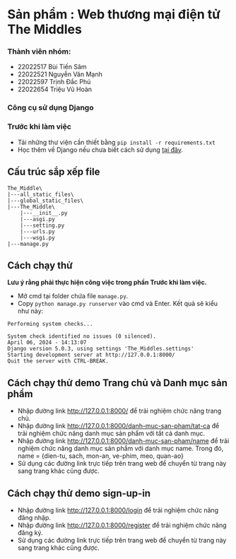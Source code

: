 # Sản phẩm : Web thương mại điện tử The Middles

### Thành viên nhóm:
- 22022517 Bùi Tiến Sâm
- 22022521 Nguyễn Văn Mạnh
- 22022597 Trịnh Đắc Phú
- 22022654 Triệu Vũ Hoàn

### Công cụ sử dụng Django

### Trước khi làm việc
- Tải những thư viện cần thiết bằng `pip install -r requirements.txt`
- Học thêm về Django nếu chưa biết cách sử dụng [tại đây](https://www.w3schools.com/django/index.php).

## Cấu trúc sắp xếp file
```
The_Middle\
|---all_static_files\
|---global_static_files\
|---The_Middle\
    |---__init__.py
    |---asgi.py
    |---setting.py
    |---urls.py
    |---wsgi.py
|---manage.py
```

## Cách chạy thử
**Lưu ý rằng phải thực hiện công việc trong phần Trước khi làm việc.**
- Mở cmd tại folder chứa file `manage.py`.
- Copy `python manage.py runserver` vào cmd và Enter.
  Kết quả sẽ kiểu như này:
```
Performing system checks...

System check identified no issues (0 silenced).
April 06, 2024 - 14:13:07
Django version 5.0.3, using settings 'The_Middles.settings'
Starting development server at http://127.0.0.1:8000/
Quit the server with CTRL-BREAK.
```

## Cách chạy thử demo Trang chủ và Danh mục sản phẩm
  + Nhập đường link http://127.0.0.1:8000/ để trải nghiệm chức năng trang chủ.
  + Nhập đường link http://127.0.0.1:8000/danh-muc-san-pham/tat-ca để trải nghiệm chức năng danh mục sản phẩm với tất cả danh mục.
  + Nhập đường link http://127.0.0.1:8000/danh-muc-san-pham/name để trải nghiệm chức năng danh mục sản phẩm với danh mục name.
    Trong đó, name = {dien-tu, sach, mon-an, ve-phim, meo, quan-ao}
  + Sử dụng các đường link trực tiếp trên trang web để chuyển từ trang này sang trang khác cũng được.

## Cách chạy thử demo sign-up-in
  + Nhập đường link http://127.0.0.1:8000/login để trải nghiệm chức năng đăng nhập.
  + Nhập đường link http://127.0.0.1:8000/register để trải nghiệm chức năng đăng ký.
  + Sử dụng các đường link trực tiếp trên trang web để chuyển từ trang này sang trang khác cũng được.

